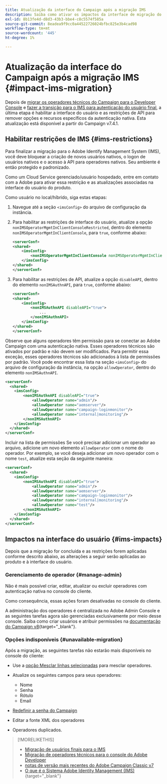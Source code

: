 ```yaml
---
title: Atualização da interface do Campaign após a migração IMS
description: Saiba como ativar os impactos da interface de migração do Adobe Identity Management System
exl-id: 8b13fe4d-d8d3-43b3-bbe4-c8c5574f585a
source-git-commit: 8eadea9f9cc0a44522726024bfbc825e3b4cad98
workflow-type: tm+mt
source-wordcount: '445'
ht-degree: 1%

---
```


# Atualização da interface do Campaign após a migração IMS {#impact-ims-migration}

Depois de [migrar os operadores técnicos do Campaign para o Developer Console](ims-migration.md) e [fazer a transição para o IMS para autenticação do usuário final](migrate-users-to-ims.md), a última etapa é habilitar a interface do usuário e as restrições de API para remover opções e recursos específicos da autenticação nativa. Esta atualização está disponível a partir do Campaign v7.4.1.

## Habilitar restrições de IMS {#ims-restrictions}

Para finalizar a migração para o Adobe Identify Management System (IMS), você deve bloquear a criação de novos usuários nativos, o logon de usuários nativos e o acesso à API para operadores nativos. Seu ambiente é então protegido e padronizado.

Como um Cloud Service gerenciado/usuário hospedado, entre em contato com a Adobe para ativar essa restrição e as atualizações associadas na interface do usuário do produto.

Como usuário no local/híbrido, siga estas etapas:

1. Navegue até a seção `<imsConfig>` do arquivo de configuração da instância.
1. Para habilitar as restrições de interface do usuário, atualize a opção `nonIMSOperatorMgmtInClientConsoleRestricted`, dentro do elemento `nonIMSOperatorMgmtInClientConsole`, para `true`, conforme abaixo:


   ```xml
   <serverConf>
   <shared>
       <imsConfig>
           <nonIMSOperatorMgmtInClientConsole nonIMSOperatorMgmtInClientConsoleRestricted="true"/>
       </imsConfig>
   </shared>
   </serverConf>
   ```

1. Para habilitar as restrições de API, atualize a opção `disableAPI`, dentro do elemento `nonIMSAuthnAPI`, para `true`, conforme abaixo:

   ```xml
   <serverConf>
   <shared>
       <imsConfig>
           <nonIMSAuthnAPI disableAPI="true">
               ...
           </nonIMSAuthnAPI>
       </imsConfig>
   </shared>
   </serverConf>
   ```

Observe que alguns operadores têm permissão para se conectar ao Adobe Campaign com uma autenticação nativa. Esses operadores técnicos são ativados por padrão e não devem ser modificados. Para permitir essa exceção, esses operadores técnicos são adicionados à lista de permissões por padrão. Você pode encontrar essa lista na seção `<imsConfig>` do arquivo de configuração da instância, na opção `allowOperator`, dentro do elemento `nonIMSAuthnAPI`.

```xml
<serverConf>
  <shared>
    <imsConfig>
        <nonIMSAuthnAPI disableAPI="true">
            <allowOperator name="admin"/>
            <allowOperator name="aemserver"/>
            <allowOperator name="campaign-loginmonitor"/>
            <allowOperator name="internal|monitoring"/>
        </nonIMSAuthnAPI>
    </imsConfig>
  </shared>
</serverConf>
```

Incluir na lista de permissões Se você precisar adicionar um operador ao arquivo, adicione um novo elemento `allowOperator` com o nome do operador. Por exemplo, se você deseja adicionar um novo operador com o nome `test`, atualize esta seção da seguinte maneira:

```xml
<serverConf>
  <shared>
    <imsConfig>
        <nonIMSAuthnAPI disableAPI="true">
            <allowOperator name="admin"/>
            <allowOperator name="aemserver"/>
            <allowOperator name="campaign-loginmonitor"/>
            <allowOperator name="internal|monitoring"/>
            <allowOperator name="test"/>
        </nonIMSAuthnAPI>
    </imsConfig>
  </shared>
</serverConf>
```

## Impactos na interface do usuário {#ims-impacts}

Depois que a migração for concluída e as restrições forem aplicadas conforme descrito abaixo, as alterações a seguir serão aplicadas ao produto e à interface do usuário.

### Gerenciamento de operador {#manage-admin}

Não é mais possível criar, editar, atualizar ou excluir operadores com autenticação nativa no console do cliente.

Como consequência, essas ações foram desativadas no console do cliente.

A administração dos operadores é centralizada no Adobe Admin Console e as seguintes tarefas agora são gerenciadas exclusivamente por meio desse console. Saiba como criar usuários e atribuir permissões na [documentação do Campaign v8](https://experienceleague.adobe.com/en/docs/campaign/campaign-v8/admin/permissions/manage-permissions){target="_blank"}.

### Opções indisponíveis {#unavailable-migration}

Após a migração, as seguintes tarefas não estarão mais disponíveis no console do cliente:

* Use a [opção Mesclar linhas selecionadas](../../platform/using/updating-data.md#merge-data) para mesclar operadores.

* Atualize os seguintes campos para seus operadores:
   * Nome
   * Senha
   * Rótulo
   * Email

* [Redefinir a senha do Campaign](../../production/using/lost-password.md)

* Editar a fonte XML dos operadores

* Operadores duplicados.


>[!MORELIKETHIS]
>
>* [Migração de usuários finais para o IMS](migrate-users-to-ims.md)
>* [Migração de operadores técnicos para o console do Adobe Developer](ims-migration.md)
>* [notas de versão mais recentes do Adobe Campaign Classic v7](../../rn/using/latest-release.md)
>* [O que é o Sistema Adobe Identity Management (IMS)](https://helpx.adobe.com/br/enterprise/using/identity.html){target="_blank"}
